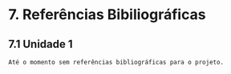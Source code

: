 # 7. Referências Bibiliográficas

## 7.1 Unidade 1
    Até o momento sem referências bibliográficas para o projeto.